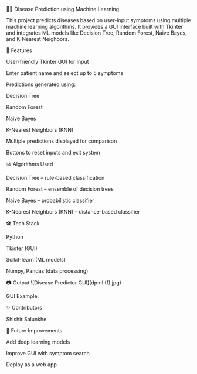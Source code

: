 🧑‍⚕️ Disease Prediction using Machine Learning

This project predicts diseases based on user-input symptoms using multiple machine learning algorithms. It provides a GUI interface built with Tkinter and integrates ML models like Decision Tree, Random Forest, Naive Bayes, and K-Nearest Neighbors.

🚀 Features

User-friendly Tkinter GUI for input

Enter patient name and select up to 5 symptoms

Predictions generated using:

Decision Tree

Random Forest

Naive Bayes

K-Nearest Neighbors (KNN)

Multiple predictions displayed for comparison

Buttons to reset inputs and exit system

📊 Algorithms Used

Decision Tree – rule-based classification

Random Forest – ensemble of decision trees

Naive Bayes – probabilistic classifier

K-Nearest Neighbors (KNN) – distance-based classifier

🛠️ Tech Stack

Python

Tkinter (GUI)

Scikit-learn (ML models)

Numpy, Pandas (data processing)

📷 Output
![Disease Predictor GUI](dpml (1).jpg)


GUI Example:

✨ Contributors

Shishir Salunkhe

📌 Future Improvements

Add deep learning models

Improve GUI with symptom search

Deploy as a web app

